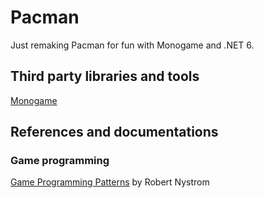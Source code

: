 # Pacman
Just remaking Pacman for fun with Monogame and .NET 6.

## Third party libraries and tools
[Monogame](https://www.monogame.net/)  

## References and documentations

### Game programming
[Game Programming Patterns](https://gameprogrammingpatterns.com/) by Robert Nystrom